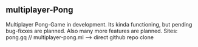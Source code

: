 ## multiplayer-Pong
Multiplayer Pong-Game in development. Its kinda functioning, but pending bug-fixxes are planned. Also many more features are planned.
Sites: pong.gq // multiplayer-pong.ml --> direct github repo clone
